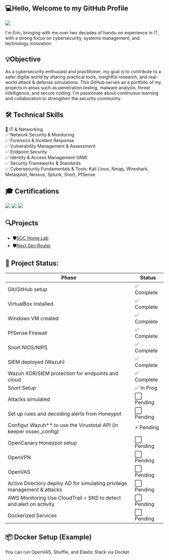## 💻Hello, Welcome to my GitHub Profile
<a href="https://www.linkedin.com/in/eric-haley1/"> <img src="https://img.shields.io/badge/-LinkedIn-0072b1?&style=for-the-badge&logo=linkedin&logoColor=white" /></a>

I'm Eric, bringing with me over two decades of hands-on experience in IT, with a strong focus on cybersecurity, systems management, and technology innovation.

## 💡Objective
As a cybersecurity enthusiast and practitioner, my goal is to contribute to a safer digital world by sharing practical tools, insightful research, and real-world attack & defense simulations. This GitHub serves as a portfolio of my projects in areas such as penetration testing, malware analysis, threat intelligence, and secure coding. I'm passionate about continuous learning and collaboration to strengthen the security community.


## 🛠️ Technical Skills <br>
🔹 IT & Networking<br>
 ✅ Network Security & Monitoring<br>
 ✅ Forensics & Incident Response<br>
 ✅ Vulnerability Management & Assessment<br>
 ✅ Endpoint Security <br>
 ✅ Identity & Access Management (IAM)<br>
 ✅ Security Frameworks & Standards<br>
 ✅ Cybersecurity Fundamentals & Tools: Kali Linux, Nmap, Wireshark, Metasploit, Nessus, Splunk, Snort, PfSense

</div>

## 🎓 Certifications
<div>
<img src="https://img.shields.io/badge/Security%2B-Certified-red?logo=comptia&logoColor=white" />
<img src="https://img.shields.io/badge/CySA+-Certified-blueviolet?logo=comptia&logoColor=white" />
<img src="https://img.shields.io/badge/CompTIA-CASP%2B%20Certified-blue?logo=comptia)](https://www.comptia.org/certifications/casp" />

</div>

## 🔍Projects
-  🛡️<a href="https://github.com/oogsec/SOC-Home-Lab">SOC Home Lab</a>
-  🛡️<a href="https://github.com/OogieSec/SOCv1/blob/main/Router/Setup.md">Next Gen Router</a>

## 🚀 Project Status: 

| Phase | Status |
| ------------ | ------------- |
| Git/GitHub setup | ✅ Complete  |
| VirtualBox installed | ✅ Complete  |
| Windows VM created | ✅ Complete  |
| PfSense Firewall | ✅ Complete  |
| Snort NIDS/NIPS | ✅ Complete  |
| SIEM deployed (Wazuh) | ✅ Complete  |
| Wazuh XDR/SIEM protection for endpoints and cloud | ✅ Complete  |
| Snort Setup | ✅ In Prog  |
| Attacks simulated | ⬜ Pending  |
| Set up rules and decoding alerts from Honeypot| ⬜ Pending  |
| Configur Wazuh** to use the Virustotal API (in keeper ossec_config) | ⚡ Pending  |
| OpenCanary Honeypot setup | ⬜ Pending  |
| OpenVPN | ⬜ Pending  |
| OpenVAS | ⬜ Pending  |
| Active Directory deploy AD for simulating privilege management & attacks  | ⬜ Pending  |
| AWS Monitoring Use CloudTrail + SNS to detect and alert on activity | ⬜ Pending  |
| Dockerized Services | ⬜ Pending  |

  ## 📦 Docker Setup (Example)
  You can run OpenVAS, Shuffle, and Elastic Stack via Docker.
